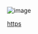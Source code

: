 ![image](https://github.com/user-attachments/assets/ab1d1294-b710-4fba-8d21-8c54f82f9b3d)

[https
](http://127.0.0.1:3000/8.4+Web+Design+Agency+Project/8.4%20Web%20Design%20Agency%20Project/solution.html)
